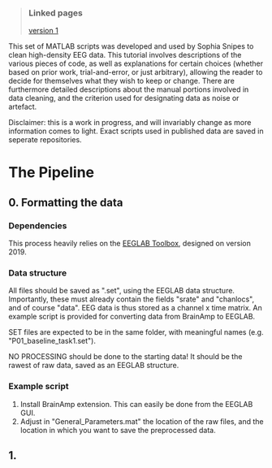 > ### Linked pages
> [version 1](./ICA.html)


This set of MATLAB scripts was developed and used by Sophia Snipes to clean high-density EEG data. This tutorial involves descriptions of the various pieces of code, as well as explanations for certain choices (whether based on prior work, trial-and-error, or just arbitrary), allowing the reader to decide for themselves what they wish to keep or change. There are furthermore detailed descriptions about the manual portions involved in data cleaning, and the criterion used for designating data as noise or artefact. 

Disclaimer: this is a work in progress, and will invariably change as more information comes to light. Exact scripts used in published data are saved in seperate repositories.

# The Pipeline


## 0. Formatting the data
### Dependencies
This process heavily relies on the [EEGLAB Toolbox](https://sccn.ucsd.edu/eeglab/index.php), designed on version 2019.

### Data structure
All files should be saved as ".set", using the EEGLAB data structure. Importantly, these must already contain the fields "srate" and "chanlocs", and of course "data". EEG data is thus stored as a channel x time matrix. An example script is provided for converting data from BrainAmp to EEGLAB.

SET files are expected to be in the same folder, with meaningful names (e.g. "P01_baseline_task1.set"). 

NO PROCESSING should be done to the starting data! It should be the rawest of raw data, saved as an EEGLAB structure. 

### Example script
1) Install BrainAmp extension. This can easily be done from the EEGLAB GUI.
2) Adjust in "General_Parameters.mat" the location of the raw files, and the location in which you want to save the preprocessed data.


## 1. 
